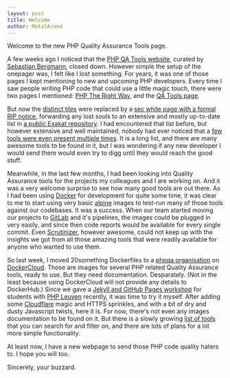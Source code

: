 ```yaml
---
layout: post
title: Welcome
author: MetalArend
---
```


Welcome to the new PHP Quality Assurance Tools page.

<!--more-->

A few weeks ago I noticed that the [PHP QA Tools website](http://phpqatools.org/),
curated by [Sebastian Bergmann](https://sebastian-bergmann.de/), closed down.
However simple the setup of the onepager was, I felt like I lost something.
For years, it was one of those pages I kept mentioning to new and upcoming PHP developers.
Every time I saw people writing PHP code that could use a little magic touch, there were two pages I mentioned:
[PHP The Right Way](http://www.phptherightway.com/), and the [QA Tools page](http://phpqatools.org/).

But now the [distinct tiles](https://web.archive.org/web/20161107075017/http://phpqatools.org:80/)
were replaced by a [sec white page with a formal RIP notice](http://phpqatools.org/),
forwarding any lost souls to an extensive and mostly up-to-date list
in [a public Exakat repository](https://github.com/exakat/php-static-analysis-tools).
I had encountered that list before, but however extensive and well maintained,
nobody had ever noticed that a [few tools were even present multiple times](https://github.com/exakat/php-static-analysis-tools/issues/15).
It is a long list, and there are many awesome tools to be found in it,
but I was wondering if any new developer I would send there would even try to digg until they would reach the good stuff.

Meanwhile, in the last few months, I had been looking into Quality Assurance tools for the projects
my colleagues and I are working on. And it was a very welcome surprise to see how many good tools are out there.
As I had been using [Docker](https://www.docker.com/) for development for quite some time, it was clear to me
to start using very basic [alpine](https://alpinelinux.org/) images to test-run many of those tools against our codebases.
It was a success.
When our team started moving our projects to [GitLab](https://gitlab.com/) and it's pipelines,
the images could be plugged in very easily, and since then code reports would be available for every single commit.
Even [Scrutinizer](https://scrutinizer-ci.com/), however awesome, could not keep up with the insights we got
from all those amazing tools that were readily available for anyone who wanted to use them.

So last week, I moved 20something Dockerfiles to a [phpqa organisation](https://hub.docker.com/u/phpqa/)
on [DockerCloud](https://cloud.docker.com/). Those are images for several PHP related Quality Assurance tools,
ready to use. But they need documentation. Desparately.
(Not in the least because using DockerCloud will not provide any details to DockerHub.)
Since we gave a [Jekyll and GitHub Pages workshop](https://www.slideshare.net/christophevg/git-hub-pages-69001172)
for students with [PHP Leuven](https://www.meetup.com/PHP-Leuven-Web-Innovation-Group/) recently,
it was time to try it myself. After adding some [Cloudflare](https://www.cloudflare.com/) magic and HTTPS sprinkles,
and with a bit of dry and dusty Javascript twists, here it is.
For now, there's not even any images documentation to be found on it.
But there is a slowly growing [list of tools](https://phpqa.io/index.html) that you can search for and filter on,
and there are lots of plans for a lot more simple functionality.

At least now, I have a new webpage to send those PHP code quality haters to. I hope you will too.

Sincerely,
your buzzard.
